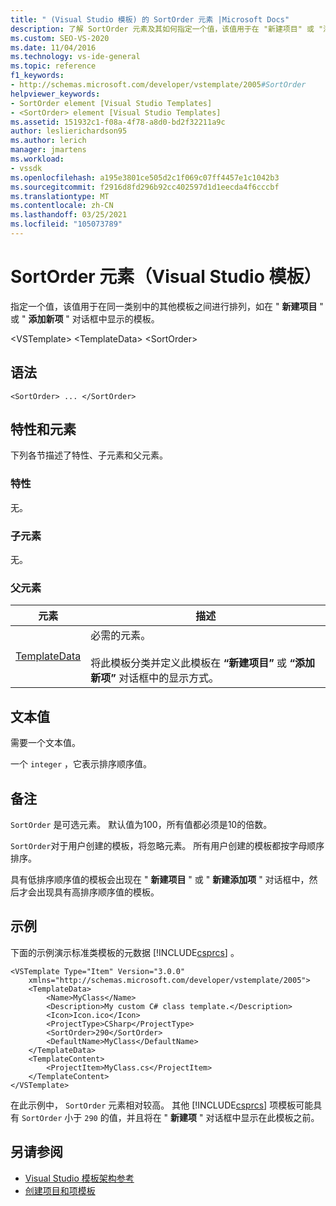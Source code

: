 ```yaml
---
title: " (Visual Studio 模板) 的 SortOrder 元素 |Microsoft Docs"
description: 了解 SortOrder 元素及其如何指定一个值，该值用于在 "新建项目" 或 "添加新项" 对话框中显示模板。
ms.custom: SEO-VS-2020
ms.date: 11/04/2016
ms.technology: vs-ide-general
ms.topic: reference
f1_keywords:
- http://schemas.microsoft.com/developer/vstemplate/2005#SortOrder
helpviewer_keywords:
- SortOrder element [Visual Studio Templates]
- <SortOrder> element [Visual Studio Templates]
ms.assetid: 151932c1-f08a-4f78-a8d0-bd2f32211a9c
author: leslierichardson95
ms.author: lerich
manager: jmartens
ms.workload:
- vssdk
ms.openlocfilehash: a195e3801ce505d2c1f069c07ff4457e1c1042b3
ms.sourcegitcommit: f2916d8fd296b92cc402597d1d1eecda4f6cccbf
ms.translationtype: MT
ms.contentlocale: zh-CN
ms.lasthandoff: 03/25/2021
ms.locfileid: "105073789"
---
```

# <a name="sortorder-element-visual-studio-templates"></a>SortOrder 元素（Visual Studio 模板）
指定一个值，该值用于在同一类别中的其他模板之间进行排列，如在 " **新建项目** " 或 " **添加新项** " 对话框中显示的模板。

 \<VSTemplate> \<TemplateData>
 \<SortOrder>

## <a name="syntax"></a>语法

```
<SortOrder> ... </SortOrder>
```

## <a name="attributes-and-elements"></a>特性和元素
 下列各节描述了特性、子元素和父元素。

### <a name="attributes"></a>特性
 无。

### <a name="child-elements"></a>子元素
 无。

### <a name="parent-elements"></a>父元素

|元素|描述|
|-------------|-----------------|
|[TemplateData](../extensibility/templatedata-element-visual-studio-templates.md)|必需的元素。<br /><br /> 将此模板分类并定义此模板在 **“新建项目”** 或 **“添加新项”** 对话框中的显示方式。|

## <a name="text-value"></a>文本值
 需要一个文本值。

 一个 `integer` ，它表示排序顺序值。

## <a name="remarks"></a>备注
 `SortOrder` 是可选元素。 默认值为100，所有值都必须是10的倍数。

 `SortOrder`对于用户创建的模板，将忽略元素。 所有用户创建的模板都按字母顺序排序。

 具有低排序顺序值的模板会出现在 " **新建项目** " 或 " **新建添加项** " 对话框中，然后才会出现具有高排序顺序值的模板。

## <a name="example"></a>示例
 下面的示例演示标准类模板的元数据 [!INCLUDE[csprcs](../data-tools/includes/csprcs_md.md)] 。

```
<VSTemplate Type="Item" Version="3.0.0"
    xmlns="http://schemas.microsoft.com/developer/vstemplate/2005">
    <TemplateData>
        <Name>MyClass</Name>
        <Description>My custom C# class template.</Description>
        <Icon>Icon.ico</Icon>
        <ProjectType>CSharp</ProjectType>
        <SortOrder>290</SortOrder>
        <DefaultName>MyClass</DefaultName>
    </TemplateData>
    <TemplateContent>
        <ProjectItem>MyClass.cs</ProjectItem>
    </TemplateContent>
</VSTemplate>
```

 在此示例中， `SortOrder` 元素相对较高。 其他 [!INCLUDE[csprcs](../data-tools/includes/csprcs_md.md)] 项模板可能具有 `SortOrder` 小于 `290` 的值，并且将在 " **新建项** " 对话框中显示在此模板之前。

## <a name="see-also"></a>另请参阅
- [Visual Studio 模板架构参考](../extensibility/visual-studio-template-schema-reference.md)
- [创建项目和项模板](../ide/creating-project-and-item-templates.md)
